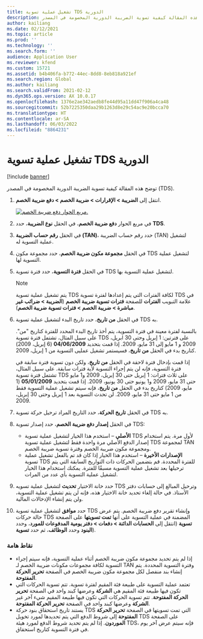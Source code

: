 ```yaml
---
title: تشغيل عملية تسوية TDS الدورية
description: توضح هذه المقالة كيفية تسوية الضريبة الدورية المخصومة في المصدر (TDS).
author: kailiang
ms.date: 02/12/2021
ms.topic: article
ms.prod: ''
ms.technology: ''
ms.search.form: ''
audience: Application User
ms.reviewer: kfend
ms.custom: 15721
ms.assetid: b4b406fa-b772-44ec-8dd8-8eb818a921ef
ms.search.region: Global
ms.author: kailiang
ms.search.validFrom: 2021-02-12
ms.dyn365.ops.version: AX 10.0.17
ms.openlocfilehash: 1376e2ae342aedb8fe44d95a11dd47f906a4ca48
ms.sourcegitcommit: 52b7225350daa29b1263d8e29c54ac9e20bcca70
ms.translationtype: HT
ms.contentlocale: ar-SA
ms.lasthandoff: 06/03/2022
ms.locfileid: "8864231"
---
```

# <a name="run-the-periodic-tds-settlement-process"></a>تشغيل عملية تسوية TDS الدورية

[!include [banner](../includes/banner.md)]

توضح هذه المقالة كيفية تسوية الضريبة الدورية المخصومة في المصدر (TDS).

1. انتقل إلى **الضريبة \> الإقرارات \> ضريبة الخصم \> دفع ضريبة الخصم**.

    [![مربع الحوار دفع ضريبة الخصم.](./media/apac-ind-TDS-47.png)](./media/apac-ind-TDS-47.png)

2. في مربع الحوار **دفع ضريبة الخصم**، في الحقل **نوع الضريبة**، حدد **TDS**.
3. في الحقل **رقم حساب الضريبة (TAN)**، حدد رقم حساب الضريبة (TAN) لتشغيل عملية التسوية له.
4. في الحقل **مجموعة مكون ضريبة الخصم**، حدد مجموعة مكون TDS لتشغيل عملية التسوية لها.
5. في الحقل **فترة التسوية**، حدد فترة تسوية TDS لتشغيل عملية التسوية بها.

    > [!NOTE]
    > يتم تشغيل عملية تسوية TDS لكافة الفترات التي يتم إعدادها لفترة تسوية TDS في علامة التبويب **الفترات** للصفحة **فترات تسوية ضريبة الخصم** (**الضريبة \> ضرائب غير مباشرة \> ضريبة الخصم \> فترات تسوية ضريبة الخصم**).

6. في الحقل **من تاريخ**، حدد تاريخ البدء لتشغيل عملية تسوية TDS به.

    بالنسبة لفترة معينة في فترة التسوية، يتم أخذ تاريخ البدء المحدد للفترة كتاريخ "من". على سبيل المثال، تشتمل فترة تسوية TDS على فترتين: 1 إبريل وحتى 30 ابريل، 2009 و 1 مايو إلى 31 مايو، 2009. إذا قمت بتحديد **04/06/2009** (6 إبريل، 2009) كتاريخ بدء في الحقل **من تاريخ**، فسيستمر تشغيل عمليى التسوية من 1 إبريل، 2009.

    إذا قمت بإدخال فترة لاحقة في الحقل **من تاريخ**، ولكن دون تسوية فترة سابقة في فترة التسوية، فإنه لن يتم إجراء التسوية لأية فترات سابقة. على سبيل المثال، تشتمل فترة تسوية TDS على ثلاث فترات: 1 إبريل حتى 30 إبريل، 2009 و1 مايو حتى 31 مايو، 2009 و1 يونيو حتى 30 يونيو، 2009. إذا قمت بتحديد **05/01/2009** (1 مايو، 2009) كتاريخ بدء في الحقل **من تاريخ**، فإنه سيتم تشغيل عملية التسوية فقط من 1 مايو حتى 31 مايو، 2009. لن تحدث التسوية بعد 1 إبريل وحتى 30 إبريل، 2009.

7. في الحقل **تاريخ الحركة**، حدد التاريخ المراد ترحيل حركة تسوية TDS به.
8. في الحقل **إصدار دفع ضريبة الخصم**، حدد إصدار تسوية TDS:

     - **الأصلي** – استخدم هذا الخيار لتشغيل عملية تسوية TDS لأول مرة. يتم استخدام إصدار الدفع الأصلي مرة واحدة فقط لتشغيل عملية تسوية TDS لمجموعة TAN ومجموعة مكون ضريبة الخصم وفترة تسوية ضريبة الخصم.
    - **الإصدارات الأخيرة** – استخدم هذا الخيار إذا كان قد تم بالفعل تشغيل عملية تسوية TDS للفترة المحددة. قم بتضمين الحركات ذات التواريخ السابقة التي يتم ترحيلها بعد تشغيل عملية التسوية مسبقًا للفترة. يمكنك استخدام هذا الخيار لتشغيل عملية التسوية بأي عدد من المرات.

9. حدد خانة الاختيار **تحديث** لتشغيل عملية تسويه TDS وترحيل المبالغ إلى حسابات دفتر الأستاذ. في حالة إلغاء تحديد خانة الاختيار هذه، فإنه لن يتم تشغيل عملية التسوية، ولن يتم إنشاء الإدخالات المالية.
10. حدد **موافق** لتشغيل عملية تسوية TDS وإنشاء تقرير دفع ضريبة الخصم. يتم عرض حالة حركات TDS المضمنة في عملية التسوية على أنها **تمت تسويتها** على الصفحة **تسوية** (انتقل إلى **الحسابات الدائنة \> دفعات \> ‏‫دفتر يومية المدفوعات للمورد‬**، وحدد **البنود** وحدد **الوظائف**، ثم حدد **تسوية**).

### <a name="important-points"></a>نقاط هامة

- إذا لم يتم تحديد مجموعة مكون ضريبة الخصم أثناء عملية التسوية، فإنه سيتم إجراء التسوية لكافة مجموعات مكونات ضريبة الخصم لـ TAN وفترة التسوية المحددة. يتم إنشاء بند منفصل لكل مجموعة مكون ضريبة الخصم في الصفحة **تحرير الحركة المفتوحة**.
- تعتمد عملية التسوية على طبيعة فئة المقيم لفترة تسوية. تتم تسوية الحركات التي تكون فيها طبيعة فئة المقيم هي **الشركة** وعرضها كبند واحد في الصفحة **تحرير الحركة المفتوحة**. تتم تسوية الحركات التي تكون فيها طبيعة المقيم شيء آخر غير **الشركة** وعرضها كبند واحد في الصفحة **تحرير الحركة المفتوحة**.
- يستند تاريخ استحقاق بنود حركة TDS التي تمت تسويتها في الصفحة **تحرير الحركة المفتوحة** إلى شروط الدفع التي يتم تحديدها لمورد تخويل TDS على الصفحة **الموردون**. إذا لم يتم تحديد شروط الدفع لمورد هيئة TDS، فإنه سيتم عرض آخر يوم في فترة التسوية كتاريخ استحقاق.
